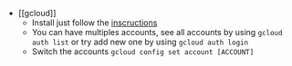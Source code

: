 - [[gcloud]]
	- Install just follow the [inscructions](https://cloud.google.com/sdk/docs/install)
	- You can have multiples accounts, see all accounts by using `gcloud auth list` or try add new one by using `gcloud auth login`
	- Switch the accounts `gcloud config set account [ACCOUNT]`